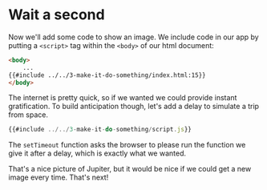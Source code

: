 # Wait a second

Now we'll add some code to show an image. We include code in our app by putting a `<script>` tag within the `<body>` of our html document:

```html
<body>
	...
{{#include ../../3-make-it-do-something/index.html:15}}
</body>
```

The internet is pretty quick, so if we wanted we could provide instant gratification. To build anticipation though, let's add a delay to simulate a trip from space.

```javascript
{{#include ../../3-make-it-do-something/script.js}}
```

The `setTimeout` function asks the browser to please run the function we give it after a delay, which is exactly what we wanted.

That's a nice picture of Jupiter, but it would be nice if we could get a new image every time. That's next!
